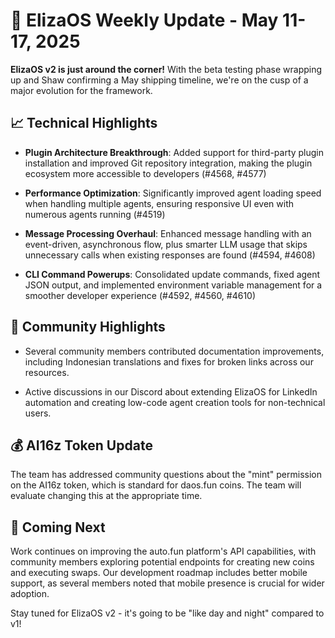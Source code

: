 # 🚀 ElizaOS Weekly Update - May 11-17, 2025

**ElizaOS v2 is just around the corner!** With the beta testing phase wrapping up and Shaw confirming a May shipping timeline, we're on the cusp of a major evolution for the framework.

## 📈 Technical Highlights

* **Plugin Architecture Breakthrough**: Added support for third-party plugin installation and improved Git repository integration, making the plugin ecosystem more accessible to developers (#4568, #4577)

* **Performance Optimization**: Significantly improved agent loading speed when handling multiple agents, ensuring responsive UI even with numerous agents running (#4519)

* **Message Processing Overhaul**: Enhanced message handling with an event-driven, asynchronous flow, plus smarter LLM usage that skips unnecessary calls when existing responses are found (#4594, #4608)

* **CLI Command Powerups**: Consolidated update commands, fixed agent JSON output, and implemented environment variable management for a smoother developer experience (#4592, #4560, #4610)

## 🤝 Community Highlights

* Several community members contributed documentation improvements, including Indonesian translations and fixes for broken links across our resources.

* Active discussions in our Discord about extending ElizaOS for LinkedIn automation and creating low-code agent creation tools for non-technical users.

## 💰 AI16z Token Update

The team has addressed community questions about the "mint" permission on the AI16z token, which is standard for daos.fun coins. The team will evaluate changing this at the appropriate time.

## 🔮 Coming Next

Work continues on improving the auto.fun platform's API capabilities, with community members exploring potential endpoints for creating new coins and executing swaps. Our development roadmap includes better mobile support, as several members noted that mobile presence is crucial for wider adoption.

Stay tuned for ElizaOS v2 - it's going to be "like day and night" compared to v1!